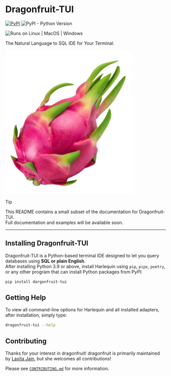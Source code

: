 # Dragonfruit-TUI

[![PyPI](https://img.shields.io/pypi/v/dragonfruit-tui)](https://pypi.org/project/dragonfruit-tui/)
![PyPI - Python Version](https://img.shields.io/pypi/pyversions/dragonfruit-tui)

![Runs on Linux | MacOS | Windows](https://img.shields.io/badge/runs%20on-Linux%20%7C%20MacOS%20%7C%20Windows-blue)

The Natural Language to SQL IDE for Your Terminal.

![Dragonfruit](./dragonfruiticon.png)

> [!TIP]
> This README contains a small subset of the documentation for Dragonfruit-TUI.  
> Full documentation and examples will be available soon.

---

## Installing Dragonfruit-TUI

Dragonfruit-TUI is a Python-based terminal IDE designed to let you query databases using **SQL or plain English**.  
After installing Python 3.9 or above, install Harlequin using `pip`, `pipx`, `poetry`, or any other program that can install Python packages from PyPI:

```bash
pip install dargonfruit-tui

```

<!-- ## Installing Database Adapters

dragonfruit can connect to dozens of databases using adapter plug-ins. Adapters are distributed as their own Python packages that need to be installed into the same environment as Harlequin.

For a list of known adapters provided either by the Harlequin maintainers or the broader community, see the [adapters](https://harlequin.sh/docs/adapters) page.

The adapter docs also include installation instructions. Some adapters can be installed as Harlequin extras, like `postgres`. If you used `uv` to install Harlequin:

```bash
uv tool install 'harlequin[postgres]'
```

You can install multiple extras:

```bash
uv tool install 'harlequin[postgres,mysql,s3]'
``` -->

<!-- ## Running dragonfruit-tui

Once dragonfruit-tui is installed, you run it from the command line. The arguments and options you pass in at the command line affect Harlequin's behavior, like what database adapter it uses, which database it connects to, whether or not the file picker is visible, and more. Assuming you have installed Harlequin so that it is on your [PATH](<https://en.wikipedia.org/wiki/PATH_(variable)>) (`uv tool install harlequin` does this automatically), you run Harlequin by typing a command of this form into your shell:

```bash
harlequin [OPTIONS] [CONN_STR]
```

where `[OPTIONS]` is 0 or more pairs of the form `--[option-name] [option-value]`, and `[CONN_STR]` is 0 or more connection strings. `[OPTIONS]` are composed of both Harlequin options and adapter options. For a full list of options, run Harlequin with the `--help` option:

```bash
harlequin --help
``` -->

<!-- ## Using Harlequin with DuckDB

Harlequin defaults to using its DuckDB database adapter, which ships with Harlequin and includes the full DuckDB in-process database.

To open an in-memory DuckDB session, run Harlequin with no arguments:

```bash
harlequin
```

To open one or more DuckDB database files, pass in relative or absolute paths as connection strings (Harlequin will create DuckDB databases if they do not exist):

```bash
harlequin "path/to/duck.db" "another_duck.db"
```

If you want to control the version of DuckDB that Harlequin uses, see the [Troubleshooting](https://harlequin.sh/docs/troubleshooting/duckdb-version-mismatch) page.

## Using Harlequin with SQLite and Other Adapters

Harlequin also ships with a SQLite3 adapter. To use that adapter, you specify the `--adapter sqlite` option. Like DuckDB, you can open an in-memory SQLite database by omitting the connection string:

```bash
dragonfruit-tui --adapter sqlite
```

You can open one or more SQLite database files by passing in their paths as connection strings; note that the `--adapter` option has a short alias, `-a`:

```bash
dragonfruit-tui -a sqlite "path/to/sqlite.db" "another_sqlite.db"
```

Other adapters can be installed as plug-ins; for more information, see the [installation guide](https://harlequin.sh/docs/getting-started/index#installing-database-adapters), and the guides for individual [adapters](https://harlequin.sh/docs/adapters). Each adapter can define its own options, which you can view using `harlequin --help`. -->

<!-- ## Configuring Harlequin

Harlequin contains a large number of options that allow you to [set the theme](https://harlequin.sh/docs/themes), [customize key bindings](https://harlequin.sh/docs/keymaps/index), [show remote and local files](https://harlequin.sh/docs/files/index), set the locale for number formatting, and much more. These can always be entered at the command line, but it can be convenient to define a configuration as a profile instead. For more information on configuring Harlequin, see [Using Config Files](https://harlequin.sh/docs/config-file/index).

## Using Harlequin with Django

[django-harlequin](https://pypi.org/project/django-harlequin/) provides a command to launch Harlequin using Django’s database configuration, like:

```bash
./manage.py harlequin
``` -->

<!-- ## Keep Reading at [harlequin.sh](https://harlequin.sh/docs/getting-started/usage)

Visit [harlequin.sh](https://harlequin.sh/docs/getting-started/usage) for an overview of features and full documentation, starting with a guided walkthrough of how to edit and execute queries, use the data catalog, export data, and more. -->

## Getting Help

To view all command-line options for Harlequin and all installed adapters, after installation, simply type:

```bash
dragonfruit-tui --help
```

## Contributing

Thanks for your interest in dragonfruit! dragonfruit is primarily maintained by [Laxita Jain](https://github.com/laxitajain), but she welcomes all contributions!

Please see [`CONTRIBUTING.md`](./CONTRIBUTING.md) for more information.
